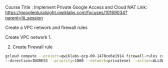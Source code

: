 Course Title : Implement Private Google Access and Cloud NAT
Link: https://googlepluralsight.qwiklabs.com/focuses/10169034?parent=lti_session

Create a VPC network and firewall rules

Create VPC network
1.

2. Create Firewall rule
```bash
gcloud compute --project=qwiklabs-gcp-00-1478ce6e1914 firewall-rules create privatenet-allow-ssh 
--direction=INGRESS --priority=1000 --network=privatenet --action=ALLOW --rules=tcp:22 --source-ranges=35.235.240.0/20
```
